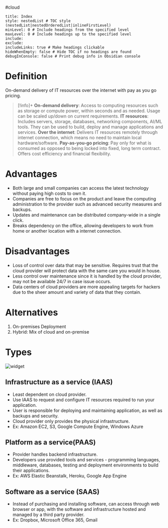  #cloud
```table-of-contents
title: Index
style: nestedList # TOC style (nestedList|nestedOrderedList|inlineFirstLevel)
minLevel: 0 # Include headings from the specified level
maxLevel: 0 # Include headings up to the specified level
include: 
exclude: 
includeLinks: true # Make headings clickable
hideWhenEmpty: false # Hide TOC if no headings are found
debugInConsole: false # Print debug info in Obsidian console
```
# Definition
On-demand delivery of IT resources over the internet with pay as you go pricing.
>[!info]+
>**On-demand delivery**:  Access to computing resources such as storage or compute power, within seconds and as needed. Usage can be scaled up/down on current requirements.
>**IT resources**: Includes servers, storage, databases, networking components, AI/ML tools. They can be used to build, deploy and manage applications and services.
> **Over the internet**: Delivers IT resources remotely through internet connection, which means no need to maintain local hardware/software.
> **Pay-as-you-go pricing**: Pay only for what is consumed as opposed to being locked into fixed, long term contract. Offers cost efficiency and financial flexibility.

# Advantages
+ Both large and small companies can access the latest technology without paying high costs to own it.
+ Companies are free to focus on the product and leave the computing administration to the provider such as advanced security measures and backups.
+ Updates and maintenance can be distributed company-wide in a single click.
+ Breaks dependency on the office, allowing developers to work from home or another location with a internet connection.
# Disadvantages
+ Loss of control over data that may be sensitive. Requires trust that the cloud provider will protect data with the same care you would in house.
+ Less control over maintenance since it is handled by the cloud provider, may not be available 24/7 in case issue occurs.
+ Data centers of cloud providers are more appealing targets for hackers due to the sheer amount and variety of data that they contain.
# Alternatives
1. On-premises Deployment
2. Hybrid: Mix of cloud and on-premise
# Types
![widget](https://www.educative.io/api/page/6531347578355712/image/download/5140740448452608?collection_token=undefined&get_optimised=true "widget")
## Infrastructure as a service (IAAS)
+ Least dependent on cloud provider.
+ Use IAAS to request and configure IT resources required to run your application.
+ User is responsible for deploying and maintaining application, as well as backups and security. 
+ Cloud provider only provides the physical infrastructure.
+ Ex: Amazon EC2, S3, Google Compute Engine, Windows Azure
## Platform as a service(PAAS)
+ Provider handles backend infrastructure.
+ Developers use provided tools and services - programming languages, middleware, databases, testing and deployment environments to build their applications.
+ Ex: AWS Elastic Beanstalk, Heroku, Google App Engine
## Software as a service (SAAS)
+ Instead of purchasing and installing software, can access through web browser or app, with the software and infrastructure hosted and managed by a third party provider.
+ Ex: Dropbox, Microsoft Office 365, Gmail
